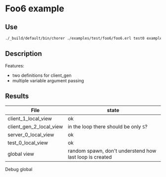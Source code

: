 # Foo6 example

## Use

```bash
./_build/default/bin/chorer ./examples/test/foo6/foo6.erl test0 examples/test/foo6
```

## Description

Features:

- two definitions for client_gen
- multiple variable argument passing

## Results

| File                    | state                                                   |
| ----------------------- | ------------------------------------------------------- |
| client_1_local_view     | ok                                                      |
| client_gen_2_local_view | in the loop there should be only `S`?                   |
| server_0_local_view     | ok                                                      |
| test_0_local_view       | ok                                                      |
| global view             | random spawn, don't understend how last loop is created |

Debug global
